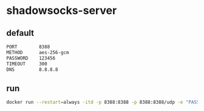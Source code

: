 # shadowsocks-server

## default

```sh
PORT        8388
METHOD      aes-256-gcm
PASSWORD    123456
TIMEOUT     300
DNS         8.8.8.8
```

## run

```sh
docker run --restart=always -itd -p 8388:8388 -p 8388:8388/udp -e "PASSWORD=123456" modules/shadowsocks-server
```
